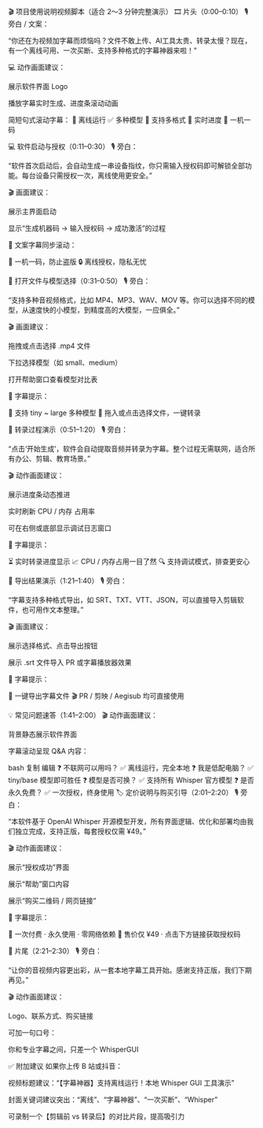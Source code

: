 🎬 项目使用说明视频脚本（适合 2～3 分钟完整演示）
🎞️ 片头（0:00–0:10）
🎙️ 旁白 / 文案：

“你还在为视频加字幕而烦恼吗？文件不敢上传、AI工具太贵、转录太慢？现在，有一个离线可用、一次买断、支持多种格式的字幕神器来啦！”

💻 动作画面建议：

展示软件界面 Logo

播放字幕实时生成、进度条滚动动画

简短句式滚动字幕：
🚀 离线运行 ✅ 多种模型 💾 支持多格式 🎯 实时进度 🔐 一机一码

💻 软件启动与授权（0:11–0:30）
🎙️ 旁白：

“软件首次启动后，会自动生成一串设备指纹，你只需输入授权码即可解锁全部功能。每台设备只需授权一次，离线使用更安全。”

🎬 画面建议：

展示主界面启动

显示“生成机器码 → 输入授权码 → 成功激活”的过程

📢 文案字幕同步滚动：

📌 一机一码，防止盗版
🔒 离线授权，隐私无忧

📂 打开文件与模型选择（0:31–0:50）
🎙️ 旁白：

“支持多种音视频格式，比如 MP4、MP3、WAV、MOV 等。你可以选择不同的模型，从速度快的小模型，到精度高的大模型，一应俱全。”

🎬 画面建议：

拖拽或点击选择 .mp4 文件

下拉选择模型（如 small、medium）

打开帮助窗口查看模型对比表

📢 字幕提示：

🧠 支持 tiny ~ large 多种模型
📁 拖入或点击选择文件，一键转录

🔄 转录过程演示（0:51–1:20）
🎙️ 旁白：

“点击‘开始生成’，软件会自动提取音频并转录为字幕。整个过程无需联网，适合所有办公、剪辑、教育场景。”

🎬 动作画面建议：

展示进度条动态推进

实时刷新 CPU / 内存 占用率

可在右侧或底部显示调试日志窗口

📢 字幕提示：

⏳ 实时转录进度显示
📈 CPU / 内存占用一目了然
🔍 支持调试模式，排查更安心

📄 导出结果演示（1:21–1:40）
🎙️ 旁白：

“字幕支持多种格式导出，如 SRT、TXT、VTT、JSON，可以直接导入剪辑软件，也可用作文本整理。”

🎬 画面建议：

展示选择格式、点击导出按钮

展示 .srt 文件导入 PR 或字幕播放器效果

📢 字幕提示：

💾 一键导出字幕文件
🎬 PR / 剪映 / Aegisub 均可直接使用

💡 常见问题速答（1:41–2:00）
🎬 动作画面建议：

背景静态展示软件界面

字幕滚动呈现 Q&A 内容：

bash
复制
编辑
❓ 不联网可以用吗？ ✅ 离线运行，完全本地
❓ 我是低配电脑？ ✅ tiny/base 模型即可胜任
❓ 模型是否可换？ ✅ 支持所有 Whisper 官方模型
❓ 是否永久免费？ ✅ 一次授权，终身使用
🏷️ 定价说明与购买引导（2:01–2:20）
🎙️ 旁白：

“本软件基于 OpenAI Whisper 开源模型开发，所有界面逻辑、优化和部署均由我们独立完成，支持正版，每套授权仅需 ¥49。”

🎬 动作画面建议：

展示“授权成功”界面

展示“帮助”窗口内容

展示“购买二维码 / 网页链接”

📢 字幕提示：

🧾 一次付费 · 永久使用 · 零网络依赖
🛒 售价仅 ¥49 · 点击下方链接获取授权码

📣 片尾（2:21–2:30）
🎙️ 旁白：

“让你的音视频内容更出彩，从一套本地字幕工具开始。感谢支持正版，我们下期再见。”

🎬 动作画面建议：

Logo、联系方式、购买链接

可加一句口号：

你和专业字幕之间，只差一个 WhisperGUI

✅ 附加建议
如果你上传 B 站或抖音：

视频标题建议：“【字幕神器】支持离线运行！本地 Whisper GUI 工具演示”

封面关键词建议突出：“离线”、“字幕神器”、“一次买断”、“Whisper”

可录制一个【剪辑前 vs 转录后】的对比片段，提高吸引力